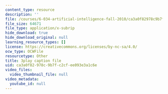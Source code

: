 ```yaml
---
content_type: resource
description: ''
file: /courses/6-034-artificial-intelligence-fall-2010/ca3a0f82978c9b7fc2cfee093e3a1c6e_PimSbFGrwXM.srt
file_size: 64671
file_type: application/x-subrip
hide_download: true
hide_download_original: null
learning_resource_types: []
license: https://creativecommons.org/licenses/by-nc-sa/4.0/
ocw_type: OCWFile
resourcetype: Other
title: 3play caption file
uid: ca3a0f82-978c-9b7f-c2cf-ee093e3a1c6e
video_files:
  video_thumbnail_file: null
video_metadata:
  youtube_id: null
---
```

